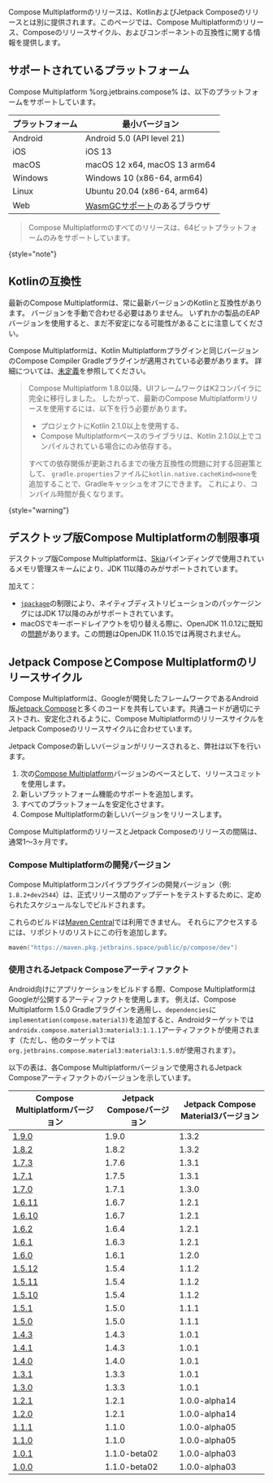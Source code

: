 [//]: # (title: 互換性とバージョン)

Compose Multiplatformのリリースは、KotlinおよびJetpack Composeのリリースとは別に提供されます。このページでは、Compose Multiplatformのリリース、Composeのリリースサイクル、およびコンポーネントの互換性に関する情報を提供します。

## サポートされているプラットフォーム

Compose Multiplatform %org.jetbrains.compose% は、以下のプラットフォームをサポートしています。

| プラットフォーム | 最小バージョン                                                                                        |
|----------|--------------------------------------------------------------------------------------------------------|
| Android  | Android 5.0 (API level 21)                                                                             |
| iOS      | iOS 13                                                                                                 |
| macOS    | macOS 12 x64, macOS 13 arm64                                                                           |
| Windows  | Windows 10 (x86-64, arm64)                                                                             |
| Linux    | Ubuntu 20.04 (x86-64, arm64)                                                                           |
| Web      | [WasmGCサポート](https://kotlinlang.org/docs/wasm-configuration.html#browser-versions)のあるブラウザ |

[//]: # (https://youtrack.jetbrains.com/issue/CMP-7539)

> Compose Multiplatformのすべてのリリースは、64ビットプラットフォームのみをサポートしています。
>
{style="note"}

## Kotlinの互換性

最新のCompose Multiplatformは、常に最新バージョンのKotlinと互換性があります。
バージョンを手動で合わせる必要はありません。
いずれかの製品のEAPバージョンを使用すると、まだ不安定になる可能性があることに注意してください。

Compose Multiplatformは、Kotlin Multiplatformプラグインと同じバージョンのCompose Compiler Gradleプラグインが適用されている必要があります。
詳細については、[未定義](compose-compiler.md#migrating-a-compose-multiplatform-project)を参照してください。

> Compose Multiplatform 1.8.0以降、UIフレームワークはK2コンパイラに完全に移行しました。
> したがって、最新のCompose Multiplatformリリースを使用するには、以下を行う必要があります。
> * プロジェクトにKotlin 2.1.0以上を使用する、
> * Compose Multiplatformベースのライブラリは、Kotlin 2.1.0以上でコンパイルされている場合にのみ依存する。
>
> すべての依存関係が更新されるまでの後方互換性の問題に対する回避策として、
> `gradle.properties`ファイルに`kotlin.native.cacheKind=none`を追加することで、Gradleキャッシュをオフにできます。
> これにより、コンパイル時間が長くなります。
>
{style="warning"}

## デスクトップ版Compose Multiplatformの制限事項

デスクトップ版Compose Multiplatformは、[Skia](https://skia.org/)バインディングで使用されているメモリ管理スキームにより、JDK 11以降のみがサポートされています。

加えて：
* [`jpackage`](https://docs.oracle.com/en/java/javase/17/docs/specs/man/jpackage.html)の制限により、ネイティブディストリビューションのパッケージングにはJDK 17以降のみがサポートされています。
* macOSでキーボードレイアウトを切り替える際に、OpenJDK 11.0.12に既知の[問題](https://github.com/JetBrains/compose-multiplatform/issues/940)があります。この問題はOpenJDK 11.0.15では再現されません。

## Jetpack ComposeとCompose Multiplatformのリリースサイクル

Compose Multiplatformは、Googleが開発したフレームワークであるAndroid版[Jetpack Compose](https://developer.android.com/jetpack/compose)と多くのコードを共有しています。共通コードが適切にテストされ、安定化されるように、Compose MultiplatformのリリースサイクルをJetpack Composeのリリースサイクルに合わせています。

Jetpack Composeの新しいバージョンがリリースされると、弊社は以下を行います。

1.  次の[Compose Multiplatform](https://github.com/JetBrains/androidx)バージョンのベースとして、リリースコミットを使用します。
2.  新しいプラットフォーム機能のサポートを追加します。
3.  すべてのプラットフォームを安定化させます。
4.  Compose Multiplatformの新しいバージョンをリリースします。

Compose MultiplatformのリリースとJetpack Composeのリリースの間隔は、通常1〜3ヶ月です。

### Compose Multiplatformの開発バージョン

Compose Multiplatformコンパイラプラグインの開発バージョン（例: `1.8.2+dev2544`）は、正式リリース間のアップデートをテストするために、定められたスケジュールなしでビルドされます。

これらのビルドは[Maven Central](https://central.sonatype.com/)では利用できません。
それらにアクセスするには、リポジトリのリストにこの行を追加します。

```kotlin
maven("https://maven.pkg.jetbrains.space/public/p/compose/dev")
```

### 使用されるJetpack Composeアーティファクト

Android向けにアプリケーションをビルドする際、Compose MultiplatformはGoogleが公開するアーティファクトを使用します。
例えば、Compose Multiplatform 1.5.0 Gradleプラグインを適用し、`dependencies`に`implementation(compose.material3)`を追加すると、Androidターゲットでは`androidx.compose.material3:material3:1.1.1`アーティファクトが使用されます（ただし、他のターゲットでは`org.jetbrains.compose.material3:material3:1.5.0`が使用されます）。

以下の表は、各Compose Multiplatformバージョンで使用されるJetpack Composeアーティファクトのバージョンを示しています。

| Compose Multiplatformバージョン                                                     | Jetpack Composeバージョン | Jetpack Compose Material3バージョン |
|-----------------------------------------------------------------------------------|-------------------------|-----------------------------------|
| [1.9.0](https://github.com/JetBrains/compose-multiplatform/releases/tag/v1.9.0)   | 1.9.0                   | 1.3.2                             |
| [1.8.2](https://github.com/JetBrains/compose-multiplatform/releases/tag/v1.8.2)   | 1.8.2                   | 1.3.2                             |
| [1.7.3](https://github.com/JetBrains/compose-multiplatform/releases/tag/v1.7.3)   | 1.7.6                   | 1.3.1                             |
| [1.7.1](https://github.com/JetBrains/compose-multiplatform/releases/tag/v1.7.1)   | 1.7.5                   | 1.3.1                             |
| [1.7.0](https://github.com/JetBrains/compose-multiplatform/releases/tag/v1.7.0)   | 1.7.1                   | 1.3.0                             |
| [1.6.11](https://github.com/JetBrains/compose-multiplatform/releases/tag/v1.6.11) | 1.6.7                   | 1.2.1                             |
| [1.6.10](https://github.com/JetBrains/compose-multiplatform/releases/tag/v1.6.10) | 1.6.7                   | 1.2.1                             |
| [1.6.2](https://github.com/JetBrains/compose-multiplatform/releases/tag/v1.6.2)   | 1.6.4                   | 1.2.1                             |
| [1.6.1](https://github.com/JetBrains/compose-multiplatform/releases/tag/v1.6.1)   | 1.6.3                   | 1.2.1                             |
| [1.6.0](https://github.com/JetBrains/compose-multiplatform/releases/tag/v1.6.0)   | 1.6.1                   | 1.2.0                             |
| [1.5.12](https://github.com/JetBrains/compose-multiplatform/releases/tag/v1.5.12) | 1.5.4                   | 1.1.2                             |
| [1.5.11](https://github.com/JetBrains/compose-multiplatform/releases/tag/v1.5.11) | 1.5.4                   | 1.1.2                             |
| [1.5.10](https://github.com/JetBrains/compose-multiplatform/releases/tag/v1.5.10) | 1.5.4                   | 1.1.2                             |
| [1.5.1](https://github.com/JetBrains/compose-multiplatform/releases/tag/v1.5.1)   | 1.5.0                   | 1.1.1                             |
| [1.5.0](https://github.com/JetBrains/compose-multiplatform/releases/tag/v1.5.0)   | 1.5.0                   | 1.1.1                             |
| [1.4.3](https://github.com/JetBrains/compose-multiplatform/releases/tag/v1.4.3)   | 1.4.3                   | 1.0.1                             |
| [1.4.1](https://github.com/JetBrains/compose-multiplatform/releases/tag/v1.4.1)   | 1.4.3                   | 1.0.1                             |
| [1.4.0](https://github.com/JetBrains/compose-multiplatform/releases/tag/v1.4.0)   | 1.4.0                   | 1.0.1                             |
| [1.3.1](https://github.com/JetBrains/compose-multiplatform/releases/tag/v1.3.1)   | 1.3.3                   | 1.0.1                             |
| [1.3.0](https://github.com/JetBrains/compose-multiplatform/releases/tag/v1.3.0)   | 1.3.3                   | 1.0.1                             |
| [1.2.1](https://github.com/JetBrains/compose-multiplatform/releases/tag/v1.2.1)   | 1.2.1                   | 1.0.0-alpha14                     |
| [1.2.0](https://github.com/JetBrains/compose-multiplatform/releases/tag/v1.2.0)   | 1.2.1                   | 1.0.0-alpha14                     |
| [1.1.1](https://github.com/JetBrains/compose-multiplatform/releases/tag/v1.1.1)   | 1.1.0                   | 1.0.0-alpha05                     |
| [1.1.0](https://github.com/JetBrains/compose-multiplatform/releases/tag/v1.1.0)   | 1.1.0                   | 1.0.0-alpha05                     |
| [1.0.1](https://github.com/JetBrains/compose-multiplatform/releases/tag/v1.0.1)   | 1.1.0-beta02            | 1.0.0-alpha03                     |
| [1.0.0](https://github.com/JetBrains/compose-multiplatform/releases/tag/v1.0.0)   | 1.1.0-beta02            | 1.0.0-alpha03                     |
